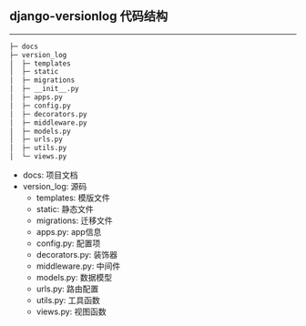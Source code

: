 ## django-versionlog 代码结构

----

```bash
├─ docs
├─ version_log
│  ├─ templates
│  ├─ static
│  ├─ migrations
│  ├─ __init__.py
│  ├─ apps.py
│  ├─ config.py
│  ├─ decorators.py
│  ├─ middleware.py
│  ├─ models.py
│  ├─ urls.py
│  ├─ utils.py
│  └─ views.py
```

* docs: 项目文档
* version_log: 源码
  * templates: 模版文件
  * static: 静态文件
  * migrations: 迁移文件
  * apps.py: app信息
  * config.py: 配置项
  * decorators.py: 装饰器
  * middleware.py: 中间件
  * models.py: 数据模型
  * urls.py: 路由配置
  * utils.py: 工具函数
  * views.py: 视图函数
